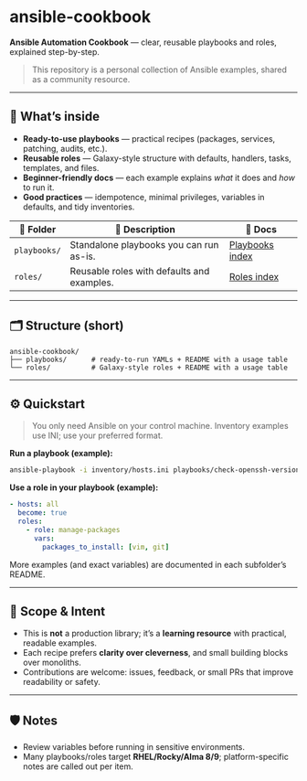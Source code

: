 # ansible-cookbook

**Ansible Automation Cookbook** — clear, reusable playbooks and roles, explained step-by-step.

> This repository is a personal collection of Ansible examples, shared as a community resource.

---

## 🚀 What’s inside

- **Ready-to-use playbooks** — practical recipes (packages, services, patching, audits, etc.).
- **Reusable roles** — Galaxy-style structure with defaults, handlers, tasks, templates, and files.
- **Beginner-friendly docs** — each example explains _what_ it does and _how_ to run it.
- **Good practices** — idempotence, minimal privileges, variables in defaults, and tidy inventories.

<table>
  <thead>
    <tr>
      <th>📁 Folder</th>
      <th>📝 Description</th>
      <th>🔗 Docs</th>
    </tr>
  </thead>
  <tbody>
    <tr>
      <td><code>playbooks/</code></td>
      <td>Standalone playbooks you can run as-is.</td>
      <td><a href="./playbooks/">Playbooks index</a></td>
    </tr>
    <tr>
      <td><code>roles/</code></td>
      <td>Reusable roles with defaults and examples.</td>
      <td><a href="./roles/">Roles index</a></td>
    </tr>
  </tbody>
</table>

---

## 🗂️ Structure (short)

```text
ansible-cookbook/
├── playbooks/      # ready-to-run YAMLs + README with a usage table
└── roles/          # Galaxy-style roles + README with a usage table
```

---

## ⚙️ Quickstart

> You only need Ansible on your control machine. Inventory examples use INI; use your preferred format.

**Run a playbook (example):**
```bash
ansible-playbook -i inventory/hosts.ini playbooks/check-openssh-version.yml
```

**Use a role in your playbook (example):**
```yaml
- hosts: all
  become: true
  roles:
    - role: manage-packages
      vars:
        packages_to_install: [vim, git]
```

More examples (and exact variables) are documented in each subfolder’s README.

---

## 🎯 Scope & Intent

- This is **not** a production library; it’s a **learning resource** with practical, readable examples.
- Each recipe prefers **clarity over cleverness**, and small building blocks over monoliths.
- Contributions are welcome: issues, feedback, or small PRs that improve readability or safety.

---

## 🛡️ Notes

- Review variables before running in sensitive environments.
- Many playbooks/roles target **RHEL/Rocky/Alma 8/9**; platform-specific notes are called out per item.
